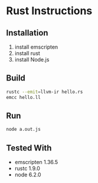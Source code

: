 # Rust Instructions

## Installation

1.  install emscripten
2.  install rust
3.  install Node.js

## Build

``` sh
rustc --emit=llvm-ir hello.rs
emcc hello.ll
```

## Run

``` sh
node a.out.js
```

## Tested With

*   emscripten 1.36.5
*   rustc 1.9.0
*   node 6.2.0
